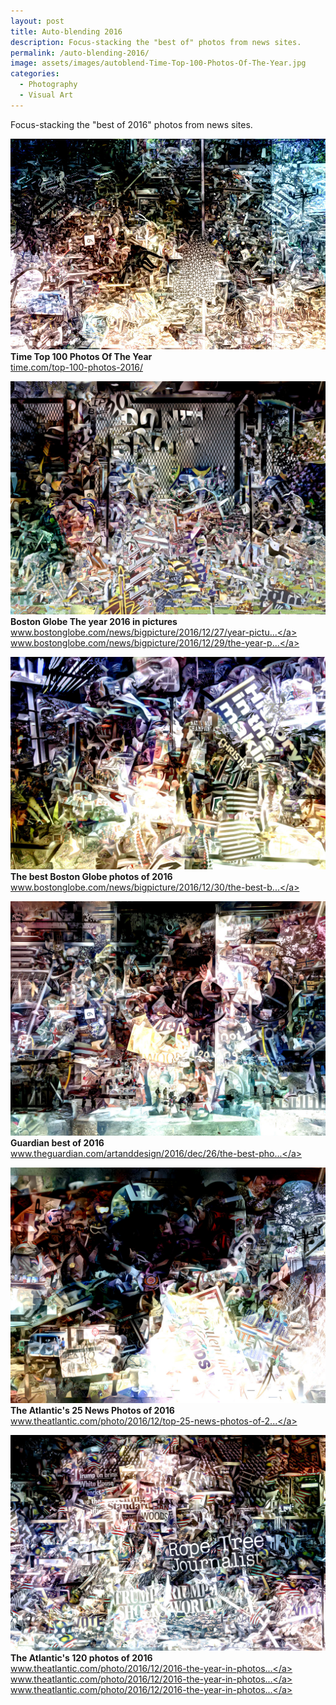 ```yaml
---
layout: post
title: Auto-blending 2016
description: Focus-stacking the "best of" photos from news sites.
permalink: /auto-blending-2016/
image: assets/images/autoblend-Time-Top-100-Photos-Of-The-Year.jpg
categories:
  - Photography
  - Visual Art
---
```



Focus-stacking the "best of 2016" photos from news sites.

![](/assets/images/autoblend-Time-Top-100-Photos-Of-The-Year.jpg)  
**Time Top 100 Photos Of The Year**  
<a href="http://time.com/top-100-photos-2016/" rel="nofollow">time.com/top-100-photos-2016/</a>

![](/assets/images/autoblend-Boston-Globe-The-year-2016-in-pictures.jpg)
**Boston Globe The year 2016 in pictures**  
<a href="https://www.bostonglobe.com/news/bigpicture/2016/12/27/year-pictures-part/A2kShb6CU5nba4wJZbMOpO/story.html?p1=BP_Headline" rel="nofollow">www.bostonglobe.com/news/bigpicture/2016/12/27/year-pictu...</a>  
<a href="https://www.bostonglobe.com/news/bigpicture/2016/12/29/the-year-pictures-part/OlAi1s4LzRMFyqCo8MT5AO/story.html?p1=BP_Headline" rel="nofollow">www.bostonglobe.com/news/bigpicture/2016/12/29/the-year-p...</a>

![](/assets/images/autoblend-The-best-Boston-Globe-photos-of-2016.jpg)
**The best Boston Globe photos of 2016**  
<a href="https://www.bostonglobe.com/news/bigpicture/2016/12/30/the-best-boston-globe-photos/MAAXD4Vh7YQO7JJ3iZ9oyH/story.html?p1=BP_Headline" rel="nofollow">www.bostonglobe.com/news/bigpicture/2016/12/30/the-best-b...</a>

![](/assets/images/autoblend-Guardian-best-of-2016.jpg)  
**Guardian best of 2016**  
<a href="https://www.theguardian.com/artanddesign/2016/dec/26/the-best-photographs-of-2016-in-pictures" rel="nofollow">www.theguardian.com/artanddesign/2016/dec/26/the-best-pho...</a>


![](/assets/images/autoblend-The-Atlantic's-25-News-Photos-of-2016.jpg)  
**The Atlantic's 25 News Photos of 2016**  
<a href="https://www.theatlantic.com/photo/2016/12/top-25-news-photos-of-2016/509516/" rel="nofollow">www.theatlantic.com/photo/2016/12/top-25-news-photos-of-2...</a>

![](/assets/images/autoblend-The-Atlantic's-120-photos-of-2016.jpg)  
**The Atlantic's 120 photos of 2016**  
<a href="https://www.theatlantic.com/photo/2016/12/2016-the-year-in-photos-january-april/509519/" rel="nofollow">www.theatlantic.com/photo/2016/12/2016-the-year-in-photos...</a>  
<a href="https://www.theatlantic.com/photo/2016/12/2016-the-year-in-photos-may-august/509522/" rel="nofollow">www.theatlantic.com/photo/2016/12/2016-the-year-in-photos...</a>  
<a href="https://www.theatlantic.com/photo/2016/12/2016-the-year-in-photos-september-december/509525/" rel="nofollow">www.theatlantic.com/photo/2016/12/2016-the-year-in-photos...</a>